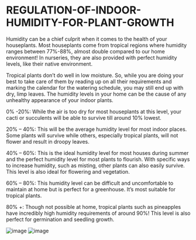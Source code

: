 # REGULATION-OF-INDOOR-HUMIDITY-FOR-PLANT-GROWTH

Humidity can be a chief culprit when it comes to the health of
your houseplants. Most houseplants come from tropical regions
where humidity ranges between 77%-88%, almost double
compared to our home environment! In nurseries, they are also
provided with perfect humidity levels, like their native
environment.

Tropical plants don’t do well in low moisture. So, while you are
doing your best to take care of them by reading up on all their
requirements and marking the calendar for the watering
schedule, you may still end up with dry, limp leaves. The
humidity levels in your home can be the cause of any unhealthy
appearance of your indoor plants.

0% -20%: While the air is too dry for most houseplants at this level, your
cacti or succulents will be able to survive till around 10% lowest.

20% – 40%: This will be the average humidity level for most indoor places.
Some plants will survive while others, especially tropical plants, will not
flower and result in droopy leaves.

40% – 60%: This is the ideal humidity level for most houses during
summer and the perfect humidity level for most plants to flourish. With
specific ways to increase humidity, such as misting, other plants can also
easily survive. This level is also ideal for flowering and vegetation.

60% – 80%: This humidity level can be difficult and uncomfortable to
maintain at home but is perfect for a greenhouse. It’s most suitable for
tropical plants.

80% +: Though not possible at home, tropical plants such as pineapples
have incredibly high humidity requirements of around 90%! This level is
also perfect for germination and seedling growth.

![image](https://github.com/Iam-Madman/REGULATION-OF-INDOOR-HUMIDITY-FOR-PLANT-GROWTH/assets/147543907/69439dbe-4026-4930-96f2-ec11df40bb87)
![image](https://github.com/Iam-Madman/Arduino-humidity-regulator-for-indoor-plants/assets/147543907/4380ff63-f98c-4260-996a-50103f2cef92)


